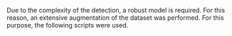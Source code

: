 Due to the complexity of the detection, a robust model is required. For this reason, an extensive augmentation of the dataset was performed. For this purpose, the following scripts were used.  